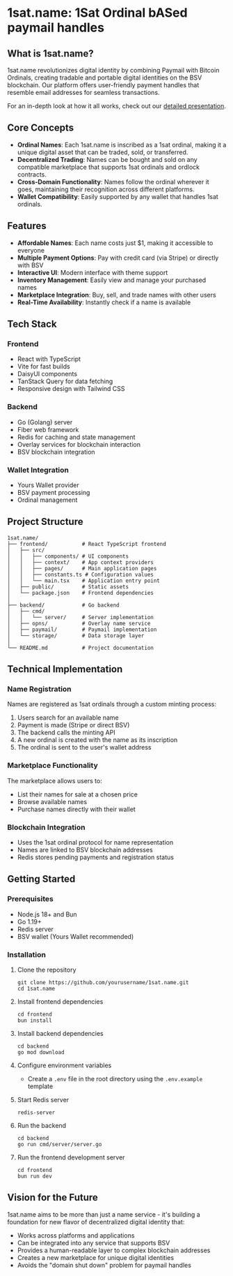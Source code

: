 # 1sat.name: 1Sat Ordinal bASed paymail handles

## What is 1sat.name?

1sat.name revolutionizes digital identity by combining Paymail with Bitcoin Ordinals, creating tradable and portable digital identities on the BSV blockchain. Our platform offers user-friendly payment handles that resemble email addresses for seamless transactions.

For an in-depth look at how it all works, check out our [detailed presentation](./1satname.pdf).

## Core Concepts

- **Ordinal Names**: Each 1sat.name is inscribed as a 1sat ordinal, making it a unique digital asset that can be traded, sold, or transferred.
- **Decentralized Trading**: Names can be bought and sold on any compatible marketplace that supports 1sat ordinals and ordlock contracts.
- **Cross-Domain Functionality**: Names follow the ordinal wherever it goes, maintaining their recognition across different platforms.
- **Wallet Compatibility**: Easily supported by any wallet that handles 1sat ordinals.

## Features

- **Affordable Names**: Each name costs just $1, making it accessible to everyone
- **Multiple Payment Options**: Pay with credit card (via Stripe) or directly with BSV
- **Interactive UI**: Modern interface with theme support
- **Inventory Management**: Easily view and manage your purchased names
- **Marketplace Integration**: Buy, sell, and trade names with other users
- **Real-Time Availability**: Instantly check if a name is available

## Tech Stack

### Frontend
- React with TypeScript
- Vite for fast builds
- DaisyUI components
- TanStack Query for data fetching
- Responsive design with Tailwind CSS

### Backend
- Go (Golang) server
- Fiber web framework
- Redis for caching and state management
- Overlay services for blockchain interaction
- BSV blockchain integration

### Wallet Integration
- Yours Wallet provider
- BSV payment processing
- Ordinal management

## Project Structure

```
1sat.name/
├── frontend/           # React TypeScript frontend
│   ├── src/
│   │   ├── components/ # UI components
│   │   ├── context/    # App context providers
│   │   ├── pages/      # Main application pages
│   │   ├── constants.ts # Configuration values
│   │   └── main.tsx    # Application entry point
│   ├── public/         # Static assets
│   └── package.json    # Frontend dependencies
│
├── backend/            # Go backend
│   ├── cmd/
│   │   └── server/     # Server implementation
│   ├── opns/           # Overlay name service
│   ├── paymail/        # Paymail implementation
│   └── storage/        # Data storage layer
│
└── README.md           # Project documentation
```

## Technical Implementation

### Name Registration

Names are registered as 1sat ordinals through a custom minting process:

1. Users search for an available name
2. Payment is made (Stripe or direct BSV)
3. The backend calls the minting API 
4. A new ordinal is created with the name as its inscription
5. The ordinal is sent to the user's wallet address

### Marketplace Functionality

The marketplace allows users to:

- List their names for sale at a chosen price
- Browse available names
- Purchase names directly with their wallet

### Blockchain Integration

- Uses the 1sat ordinal protocol for name representation
- Names are linked to BSV blockchain addresses
- Redis stores pending payments and registration status

## Getting Started

### Prerequisites

- Node.js 18+ and Bun
- Go 1.19+
- Redis server
- BSV wallet (Yours Wallet recommended)

### Installation

1. Clone the repository
   ```
   git clone https://github.com/yourusername/1sat.name.git
   cd 1sat.name
   ```

2. Install frontend dependencies
   ```
   cd frontend
   bun install
   ```

3. Install backend dependencies
   ```
   cd backend
   go mod download
   ```

4. Configure environment variables
   - Create a `.env` file in the root directory using the `.env.example` template

5. Start Redis server
   ```
   redis-server
   ```

6. Run the backend
   ```
   cd backend
   go run cmd/server/server.go
   ```

7. Run the frontend development server
   ```
   cd frontend
   bun run dev
   ```

## Vision for the Future

1sat.name aims to be more than just a name service - it's building a foundation for new flavor of decentralized digital identity that:

- Works across platforms and applications
- Can be integrated into any service that supports BSV
- Provides a human-readable layer to complex blockchain addresses
- Creates a new marketplace for unique digital identities 
- Avoids the "domain shut down" problem for paymail handles
